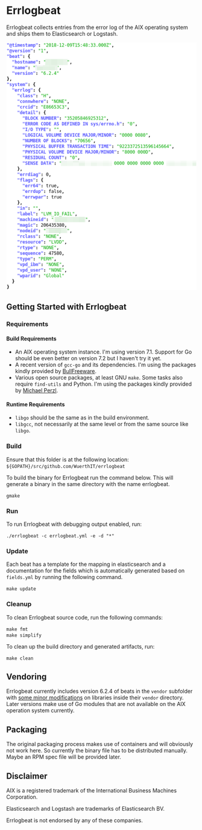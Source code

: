 # Errlogbeat

Errlogbeat collects entries from the error log of the AIX operating system and ships them to Elasticsearch or Logstash.

![Example Image](https://raw.githubusercontent.com/WuerthIT/errlogbeat/assets/errlogbeat.png)

## Getting Started with Errlogbeat

### Requirements

#### Build Requirements

- An AIX operating system instance. I'm using version 7.1. Support for Go should be even better on version 7.2 but I haven't try it yet.
- A recent version of `gcc-go` and its dependencies. I'm using the packages kindly provided by [BullFreeware](http://www.bullfreeware.com/search.php?package=gcc-go).
- Various open source packages, at least GNU `make`. Some tasks also require `find-utils` and Python. I'm using the packages kindly provided by [Michael Perzl](http://www.perzl.org/aix/).

#### Runtime Requirements

- `libgo` should be the same as in the build environment.
- `libgcc`, not necessarily at the same level or from the same source like `libgo`.

### Build

Ensure that this folder is at the following location:
`${GOPATH}/src/github.com/WuerthIT/errlogbeat`

To build the binary for Errlogbeat run the command below. This will generate a binary
in the same directory with the name errlogbeat.

```
gmake
```

### Run

To run Errlogbeat with debugging output enabled, run:

```
./errlogbeat -c errlogbeat.yml -e -d "*"
```

### Update

Each beat has a template for the mapping in elasticsearch and a documentation for the fields
which is automatically generated based on `fields.yml` by running the following command.

```
make update
```

### Cleanup

To clean Errlogbeat source code, run the following commands:

```
make fmt
make simplify
```

To clean up the build directory and generated artifacts, run:

```
make clean
```

## Vendoring

Errlogbeat currently includes version 6.2.4 of beats in the `vendor` subfolder with [some minor modifications](https://github.com/WuerthIT/beats/releases/tag/v6.2.4-support_aix) on libraries inside their `vendor` directory. Later versions make use of Go modules that are not available on the AIX operation system currently.

## Packaging

The original packaging process makes use of containers and will obviously not work here. So currently the binary file has to be distributed manually. Maybe an RPM spec file will be provided later.

## Disclaimer

AIX is a registered trademark of the International Business Machines Corporation.

Elasticsearch and Logstash are trademarks of Elasticsearch BV.

Errlogbeat is not endorsed by any of these companies.
